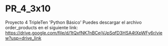 # PR_4_3x10
Proyecto 4 TripleTen 'Python Básico'
Puedes descargar el archivo order_products en el siguiente link:
https://drive.google.com/file/d/1tQxfNK7nBCejVJpSqfD3HSA4tXpWFy6r/view?usp=drive_link
